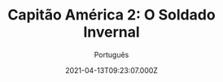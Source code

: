 ---
id: 'a51dd2c6-c3df-46d1-8937-bf980cd94e5c'
type: 'movie' # Filme, Série, Anime
title: "Capitão América 2: O Soldado Invernal"
synopsis: ["Depois dos eventos cataclísmicos em Nova York com Os Vingadores, Steve Rogers, também conhecido como Capitão América, vive em Washington, DC, tentando se adaptar ao mundo moderno. Mas quando um colega da S.H.I.E.L.D. é atacado, Steve se envolve em uma rede de intrigas que ameaça colocar o mundo em risco. Juntando forças com a Viúva Negra, o Capitão América luta para expor a conspiração cada vez maior, enquanto luta contra os assassinos profissionais enviados para silenciá-lo em cada turno. Quando o escopo completo da trama vilã é revelada, o Capitão América e a Viúva Negra pedem a ajuda de um novo aliado, o Falcão. No entanto, eles logo se deparam com um inimigo inesperado e formidável – o Soldado Invernal.",
]
originalTitle: "Captain America: The Winter Soldier"
date: '2021-04-13T09:23:07.000Z'
update: '2021-04-13T09:23:07.000Z'
releaseDate: '2014-03-20T03:00:00.000Z'
imdb:
  rating: '7.7' # 8.5
  id: '' # tt0470752
duration: '2h 16m'
trailer:
  urls: [
    'tbayiPxkUMM',
  ]
tags: ['720p', '1080p', '720p', '1080p']
genre: ['Ação', 'Aventura', 'Ficção científica'] #
quality: 'BluRay 720p | 1080p' # BluRay, WEB-DL, HDTV, WEB-DL4K, WEB-DLe
format: 'Mkv | Mp4' # MKV, MP4, TS
audio: 'Português, Inglês' # Dublado, Legendado, Dual Audio, Dub & Leg
subtitle: 'Português' # Português, inglês,
size: '873 MB | 1.33 GB | 1.90 GB | 2.38 GB' # 4.8 GB
audioQuality: 10
videoQuality: 10
directors: []
#  - name: 'Lana Wachowski'
#    image: ''
#  - name: 'Lilly Wachowski'
#    image: ''
cast: []
#  - name: 'Keanu Reeves'
#    image: ''
#    characterName: 'Neo'
writers: []
#  - name: ''
#    image: ''
maturityRating:
  age: '' # L , 10, 12, 14, 16, 18
  topics: [''] # Violence, Illegal drugs, Inappropriate Language, Legal Drugs, Sexual Content, Extreme Violence
###########################################
download:
  
  - url: 'magnet:?xt=urn:btih:399A8E539FBD01ABC40F5F5F6EDA0B87ECB694A0&dn=Capit%C3%A3o%20Am%C3%A9rica%202%20O%20Soldado%20Invernal%202014%20%20WWW.BLUDV.COM&tr=udp%3a%2f%2ftracker.openbittorrent.com%3a80%2fannounce&tr=udp%3a%2f%2ftracker.coppersurfer.tk%3a6969%2fannounce&tr=http%3a%2f%2fglotorrents.pw%3a80%2fannounce&tr=udp%3a%2f%2fp4p.arenabg.com%3a1337%2fannounce&tr=udp%3a%2f%2fexplodie.org%3a6969%2fannounce&tr=udp%3a%2f%2ftracker.aletorrenty.pl%3a2710%2fannounce&tr=udp%3a%2f%2f9.rarbg.to%3a2730%2fannounce&tr=udp%3a%2f%2ftorrent.gresille.org%3a80%2fannounce&tr=udp%3a%2f%2ftracker.opentrackr.org%3a1337%2fannounce&tr=udp%3a%2f%2ftracker.piratepublic.com%3a1337%2fannounce'
    resolution: '720p' # 720p, 1080p, 4K,
    audio: 'Dual Áudio' # Dublado, Legendado, Dual Audio
    size: '' # 4.8 GB
    quality: '' # BluRay, WEB-DL
    format: '' # MKV
  - url: 'magnet:?xt=urn:btih:F84FAA636687E86D2F0CC13019BF602706A329A4&dn=Capit%C3%A3o%20Am%C3%A9rica%202%20O%20Soldado%20Invernal%202014%20%5b1080p%5d%20WWW.BLUDV.COM&tr=udp%3a%2f%2ftracker.openbittorrent.com%3a80%2fannounce&tr=udp%3a%2f%2ftracker.coppersurfer.tk%3a6969%2fannounce&tr=http%3a%2f%2fglotorrents.pw%3a80%2fannounce&tr=udp%3a%2f%2fp4p.arenabg.com%3a1337%2fannounce&tr=udp%3a%2f%2fexplodie.org%3a6969%2fannounce&tr=udp%3a%2f%2ftracker.aletorrenty.pl%3a2710%2fannounce&tr=udp%3a%2f%2f9.rarbg.to%3a2730%2fannounce&tr=udp%3a%2f%2ftorrent.gresille.org%3a80%2fannounce&tr=udp%3a%2f%2ftracker.opentrackr.org%3a1337%2fannounce&tr=udp%3a%2f%2ftracker.piratepublic.com%3a1337%2fannounce'
    resolution: '1080p' # 720p, 1080p, 4K,
    audio: 'Dual Áudio' # Dublado, Legendado, Dual Audio
    size: '' # 4.8 GB
    quality: '' # BluRay, WEB-DL
    format: '' # MKV
  - url: 'magnet:?xt=urn:btih:11ab43b675f771f7e258e67cabab137b2ad4b56b&dn=Capit%C3%A3o%20Am%C3%A9rica%202%20-%20O%20Soldado%20Invernal.%282014%29.Dublado.720p.By.Luan.Harper'
    resolution: '720p' # 720p, 1080p, 4K,
    audio: 'Dublado' # Dublado, Legendado, Dual Audio
    size: '' # 4.8 GB
    quality: '' # BluRay, WEB-DL
    format: '' # MKV
  - url: 'magnet:?xt=urn:btih:cad585545fb94deefe2d2de444d1524acc81cec9&dn=Capit%C3%A3o%20Am%C3%A9rica%202%20-%20O%20Soldado%20Invernal.%282014%29.Dublado.1080p.By.Luan.Harper'
    resolution: '1080p' # 720p, 1080p, 4K,
    audio: 'Dublado' # Dublado, Legendado, Dual Audio
    size: '' # 4.8 GB
    quality: '' # BluRay, WEB-DL
    format: '' # MKV
images:
  cover: '/assets/movies/capitao-america-2-o-soldado-invernal.jpg'
  background: '/assets/movies/'
---